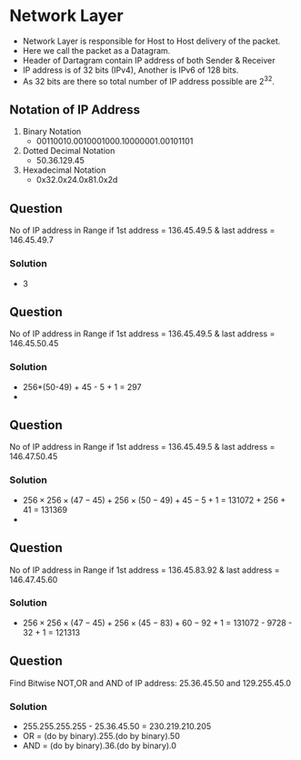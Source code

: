 # Network Layer

- Network Layer is responsible for Host to Host delivery of the packet.
- Here we call the packet as a Datagram.
- Header of Dartagram contain IP address of both Sender & Receiver
- IP address is of 32 bits (IPv4), Another is IPv6 of 128 bits.
- As 32 bits are there so total number of IP address possible are $2^{32}$.

## Notation of IP Address
1. Binary Notation
   - 00110010.0010001000.10000001.00101101
2. Dotted Decimal Notation
   - 50.36.129.45
3. Hexadecimal Notation
   - 0x32.0x24.0x81.0x2d

## Question
No of IP address in Range if 1st address = 136.45.49.5 & last address = 146.45.49.7

### Solution
- 3

## Question
No of IP address in Range if 1st address = 136.45.49.5 & last address = 146.45.50.45

### Solution
- 256*(50-49) + 45 - 5 + 1 = 297
- 
## Question
No of IP address in Range if 1st address = 136.45.49.5 & last address = 146.47.50.45

### Solution
- $256\times 256\times(47-45) + 256\times(50-49) + 45 - 5 + 1$ = 131072 + 256 + 41 = 131369
- 
## Question
No of IP address in Range if 1st address = 136.45.83.92 & last address = 146.47.45.60

### Solution
- $256\times 256\times(47-45) + 256\times(45-83) + 60 - 92 + 1$ = 131072 - 9728 - 32 + 1 = 121313

## Question
Find Bitwise NOT,OR and AND of IP address: 25.36.45.50 and 129.255.45.0

### Solution
- 255.255.255.255 - 25.36.45.50 = 230.219.210.205
- OR = (do by binary).255.(do by binary).50
- AND = (do by binary).36.(do by binary).0